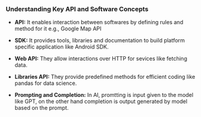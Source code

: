 ### Understanding Key API and Software Concepts

* **API:** It enables interaction between softwares by defining rules and method for it e.g., Google Map API

* **SDK:** It provides tools, libraries and documentation to build platform specific application like Android SDK.

* **Web API:** They allow interactions over HTTP for sevices like fetching data.

* **Libraries API:** They provide predefined methods for efficient coding like pandas for data science.

* **Prompting and Completion:** In AI, promtting is input given to the model like GPT, on the other hand completion is output generated by model based on the prompt.
